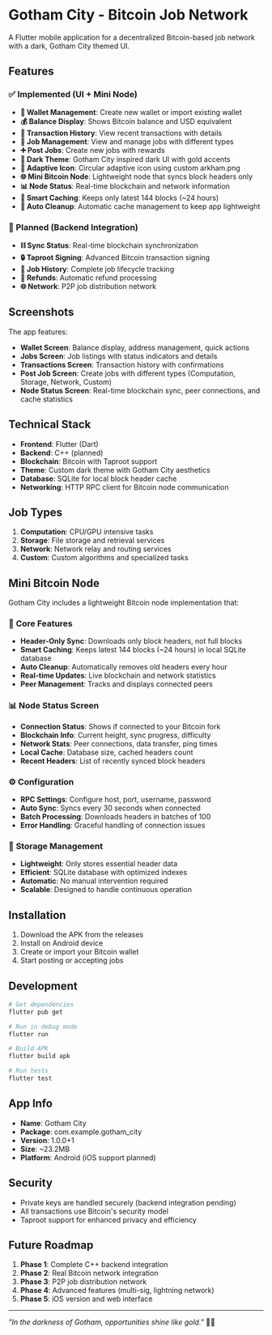 # Gotham City - Bitcoin Job Network

A Flutter mobile application for a decentralized Bitcoin-based job network with a dark, Gotham City themed UI.

## Features

### ✅ Implemented (UI + Mini Node)
- **🔑 Wallet Management**: Create new wallet or import existing wallet
- **💰 Balance Display**: Shows Bitcoin balance and USD equivalent
- **📜 Transaction History**: View recent transactions with details
- **💼 Job Management**: View and manage jobs with different types
- **➕ Post Jobs**: Create new jobs with rewards
- **🎨 Dark Theme**: Gotham City inspired dark UI with gold accents
- **🦇 Adaptive Icon**: Circular adaptive icon using custom arkham.png
- **🌐 Mini Bitcoin Node**: Lightweight node that syncs block headers only
- **📊 Node Status**: Real-time blockchain and network information
- **💾 Smart Caching**: Keeps only latest 144 blocks (~24 hours)
- **🔄 Auto Cleanup**: Automatic cache management to keep app lightweight

### 🔄 Planned (Backend Integration)
- **⛓ Sync Status**: Real-time blockchain synchronization
- **🔒 Taproot Signing**: Advanced Bitcoin transaction signing
- **🧾 Job History**: Complete job lifecycle tracking
- **💸 Refunds**: Automatic refund processing
- **🌐 Network**: P2P job distribution network

## Screenshots

The app features:
- **Wallet Screen**: Balance display, address management, quick actions
- **Jobs Screen**: Job listings with status indicators and details
- **Transactions Screen**: Transaction history with confirmations
- **Post Job Screen**: Create jobs with different types (Computation, Storage, Network, Custom)
- **Node Status Screen**: Real-time blockchain sync, peer connections, and cache statistics

## Technical Stack

- **Frontend**: Flutter (Dart)
- **Backend**: C++ (planned)
- **Blockchain**: Bitcoin with Taproot support
- **Theme**: Custom dark theme with Gotham City aesthetics
- **Database**: SQLite for local block header cache
- **Networking**: HTTP RPC client for Bitcoin node communication

## Job Types

1. **Computation**: CPU/GPU intensive tasks
2. **Storage**: File storage and retrieval services
3. **Network**: Network relay and routing services
4. **Custom**: Custom algorithms and specialized tasks

## Mini Bitcoin Node

Gotham City includes a lightweight Bitcoin node implementation that:

### 🔧 **Core Features**
- **Header-Only Sync**: Downloads only block headers, not full blocks
- **Smart Caching**: Keeps latest 144 blocks (~24 hours) in local SQLite database
- **Auto Cleanup**: Automatically removes old headers every hour
- **Real-time Updates**: Live blockchain and network statistics
- **Peer Management**: Tracks and displays connected peers

### 📊 **Node Status Screen**
- **Connection Status**: Shows if connected to your Bitcoin fork
- **Blockchain Info**: Current height, sync progress, difficulty
- **Network Stats**: Peer connections, data transfer, ping times
- **Local Cache**: Database size, cached headers count
- **Recent Headers**: List of recently synced block headers

### ⚙️ **Configuration**
- **RPC Settings**: Configure host, port, username, password
- **Auto Sync**: Syncs every 30 seconds when connected
- **Batch Processing**: Downloads headers in batches of 100
- **Error Handling**: Graceful handling of connection issues

### 💾 **Storage Management**
- **Lightweight**: Only stores essential header data
- **Efficient**: SQLite database with optimized indexes
- **Automatic**: No manual intervention required
- **Scalable**: Designed to handle continuous operation

## Installation

1. Download the APK from the releases
2. Install on Android device
3. Create or import your Bitcoin wallet
4. Start posting or accepting jobs

## Development

```bash
# Get dependencies
flutter pub get

# Run in debug mode
flutter run

# Build APK
flutter build apk

# Run tests
flutter test
```

## App Info

- **Name**: Gotham City
- **Package**: com.example.gotham_city
- **Version**: 1.0.0+1
- **Size**: ~23.2MB
- **Platform**: Android (iOS support planned)

## Security

- Private keys are handled securely (backend integration pending)
- All transactions use Bitcoin's security model
- Taproot support for enhanced privacy and efficiency

## Future Roadmap

1. **Phase 1**: Complete C++ backend integration
2. **Phase 2**: Real Bitcoin network integration
3. **Phase 3**: P2P job distribution network
4. **Phase 4**: Advanced features (multi-sig, lightning network)
5. **Phase 5**: iOS version and web interface

---

*"In the darkness of Gotham, opportunities shine like gold."* 🦇✨
